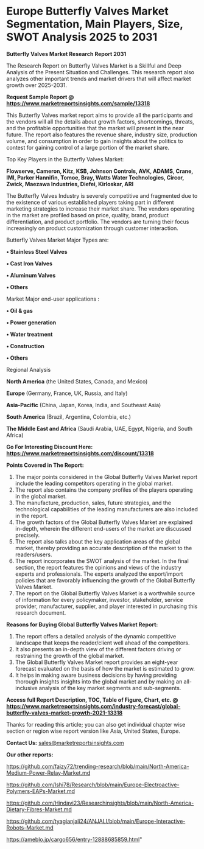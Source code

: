 # Europe Butterfly Valves Market Segmentation, Main Players, Size, SWOT Analysis 2025 to 2031

<strong>Butterfly Valves Market Research Report 2031</strong>

The Research Report on Butterfly Valves Market is a Skillful and Deep Analysis of the Present Situation and Challenges. This research report also analyzes other important trends and market drivers that will affect market growth over 2025-2031.

<strong>Request Sample Report @ <a href=https://www.marketreportsinsights.com/sample/13318>https://www.marketreportsinsights.com/sample/13318</a></strong>

This Butterfly Valves market report aims to provide all the participants and the vendors will all the details about growth factors, shortcomings, threats, and the profitable opportunities that the market will present in the near future. The report also features the revenue share, industry size, production volume, and consumption in order to gain insights about the politics to contest for gaining control of a large portion of the market share.

Top Key Players in the Butterfly Valves Market:

<strong>Flowserve, Cameron, Kitz, KSB, Johnson Controls, AVK, ADAMS, Crane, IMI, Parker Hannifin, Tomoe, Bray, Watts Water Technologies, Circor, Zwick, Maezawa Industries, Diefei, Kirloskar, ARI</strong>

The Butterfly Valves Industry is severely competitive and fragmented due to the existence of various established players taking part in different marketing strategies to increase their market share. The vendors operating in the market are profiled based on price, quality, brand, product differentiation, and product portfolio. The vendors are turning their focus increasingly on product customization through customer interaction.

Butterfly Valves Market Major Types are:

<strong>• Stainless Steel Valves

• Cast Iron Valves

• Aluminum Valves

• Others</strong>

Market Major end-user applications :

<strong>• Oil & gas

• Power generation

• Water treatment

• Construction

• Others</strong>

Regional Analysis

</u><strong><b>North America</b></strong> (the United States, Canada, and Mexico)

<strong><b>Europe </b></strong>(Germany, France, UK, Russia, and Italy)

<strong><b>Asia-Pacific</b></strong> (China, Japan, Korea, India, and Southeast Asia)

<strong><b>South America</b></strong> (Brazil, Argentina, Colombia, etc.)

<strong><b>The Middle East and Africa</b></strong> (Saudi Arabia, UAE, Egypt, Nigeria, and South Africa)

<strong>Go For Interesting Discount Here: <a href=https://www.marketreportsinsights.com/discount/13318>https://www.marketreportsinsights.com/discount/13318</a></strong>

<strong>Points Covered in The Report:</strong>
<ol>
  <li>The major points considered in the Global Butterfly Valves Market report include the leading competitors operating in the global market.</li>
  <li>The report also contains the company profiles of the players operating in the global market.</li>
  <li>The manufacture, production, sales, future strategies, and the technological capabilities of the leading manufacturers are also included in the report.</li>
  <li>The growth factors of the Global Butterfly Valves Market are explained in-depth, wherein the different end-users of the market are discussed precisely.</li>
  <li>The report also talks about the key application areas of the global market, thereby providing an accurate description of the market to the readers/users.</li>
  <li>The report incorporates the SWOT analysis of the market. In the final section, the report features the opinions and views of the industry experts and professionals. The experts analyzed the export/import policies that are favorably influencing the growth of the Global Butterfly Valves Market.</li>
  <li>The report on the Global Butterfly Valves Market is a worthwhile source of information for every policymaker, investor, stakeholder, service provider, manufacturer, supplier, and player interested in purchasing this research document.</li>
</ol>
<strong>Reasons for Buying Global Butterfly Valves Market Report:</strong>

<ol>
  <li>The report offers a detailed analysis of the dynamic competitive landscape that keeps the reader/client well ahead of the competitors.</li>
  <li>It also presents an in-depth view of the different factors driving or restraining the growth of the global market.</li>
  <li>The Global Butterfly Valves Market report provides an eight-year forecast evaluated on the basis of how the market is estimated to grow.</li>
  <li>It helps in making aware business decisions by having providing thorough insights insights into the global market and by making an all-inclusive analysis of the key market segments and sub-segments.</li>
</ol>
<strong>Access full Report Description, TOC, Table of Figure, Chart, etc. @ <a href=https://www.marketreportsinsights.com/industry-forecast/global-butterfly-valves-market-growth-2021-13318>https://www.marketreportsinsights.com/industry-forecast/global-butterfly-valves-market-growth-2021-13318</a></strong>


Thanks for reading this article; you can also get individual chapter wise section or region wise report version like Asia, United States, Europe.

<strong>Contact Us:</strong>
sales@marketreportsinsights.com

<strong>Our other reports:</strong>

<a href=https://github.com/faizy72/trending-research/blob/main/North-America-Medium-Power-Relay-Market.md>https://github.com/faizy72/trending-research/blob/main/North-America-Medium-Power-Relay-Market.md</a>

<a href=https://github.com/Ishi78/Research/blob/main/Europe-Electroactive-Polymers-EAPs-Market.md>https://github.com/Ishi78/Research/blob/main/Europe-Electroactive-Polymers-EAPs-Market.md</a>

<a href=https://github.com/Hindavi23/Researchinsights/blob/main/North-America-Dietary-Fibres-Market.md>https://github.com/Hindavi23/Researchinsights/blob/main/North-America-Dietary-Fibres-Market.md</a>

<a href=https://github.com/tyagianjali24/ANJALI/blob/main/Europe-Interactive-Robots-Market.md>https://github.com/tyagianjali24/ANJALI/blob/main/Europe-Interactive-Robots-Market.md</a>

<a href=https://ameblo.jp/cargo656/entry-12888685859.html>https://ameblo.jp/cargo656/entry-12888685859.html</a>"
